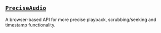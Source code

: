 ## [`PreciseAudio`](precise-audio/index.yml)

A browser-based API for more precise playback, scrubbing/seeking and timestamp
functionality.